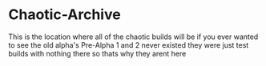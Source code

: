 # Chaotic-Archive
This is the location where all of the chaotic builds will be if you ever wanted to see the old alpha's
Pre-Alpha 1 and 2 never existed they were just test builds with nothing there so thats why they arent here
